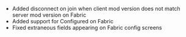 - Added disconnect on join when client mod version does not match server mod version on Fabric
- Added support for Configured on Fabric
- Fixed extraneous fields appearing on Fabric config screens